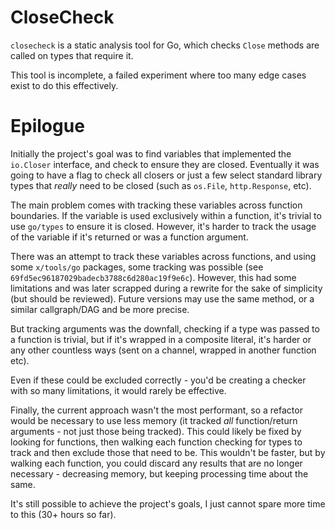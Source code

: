 # CloseCheck

`closecheck` is a static analysis tool for Go, which checks `Close` methods are called on types that require it.

This tool is incomplete, a failed experiment where too many edge cases exist to do this effectively.

# Epilogue

Initially the project's goal was to find variables that implemented the `io.Closer` interface, and check to ensure they are
closed. Eventually it was going to have a flag to check all closers or just a few select standard library types that
*really* need to be closed (such as `os.File`, `http.Response`, etc).

The main problem comes with tracking these variables across function boundaries. If the variable is used exclusively
within a function, it's trivial to use `go/types` to ensure it is closed. However, it's harder to track the usage of the
variable if it's returned or was a function argument.

There was an attempt to track these variables across functions, and using some `x/tools/go` packages, some tracking was
possible (see `69fd5ec96187029badecb3788c6d280ac19f9e6c`). However, this had some limitations and was later scrapped
during a rewrite for the sake of simplicity (but should be reviewed). Future versions may use the same method, or a
similar callgraph/DAG and be more precise.

But tracking arguments was the downfall, checking if a type was passed to a function is trivial, but if it's wrapped in
a composite literal, it's harder or any other countless ways (sent on a channel, wrapped in another function etc).

Even if these could be excluded correctly - you'd be creating a checker with so many limitations, it would rarely be
effective.

Finally, the current approach wasn't the most performant, so a refactor would be necessary to use less memory (it
tracked *all* function/return arguments - not just those being tracked). This could likely be fixed by looking for
functions, then walking each function checking for types to track and then exclude those that need to be. This wouldn't
be faster, but by walking each function, you could discard any results that are no longer necessary - decreasing memory,
but keeping processing time about the same.

It's still possible to achieve the project's goals, I just cannot spare more time to this (30+ hours so far).
